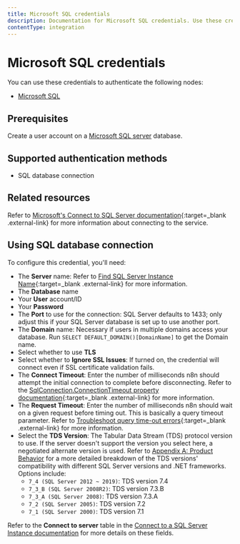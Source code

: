 ```yaml
---
title: Microsoft SQL credentials
description: Documentation for Microsoft SQL credentials. Use these credentials to authenticate Microsoft SQL in n8n, a workflow automation platform.
contentType: integration
---
```


# Microsoft SQL credentials

You can use these credentials to authenticate the following nodes:

- [Microsoft SQL](/integrations/builtin/app-nodes/n8n-nodes-base.microsoftsql/)

## Prerequisites

Create a user account on a [Microsoft SQL server](https://learn.microsoft.com/en-us/sql/sql-server/what-is-sql-server) database.

## Supported authentication methods

- SQL database connection

## Related resources

Refer to [Microsoft's Connect to SQL Server documentation](https://learn.microsoft.com/en-us/sql/sql-server/connect-to-database-engine?view=sql-server-ver16&tabs=sqldb#connect-to-sql-server){:target=_blank .external-link} for more information about connecting to the service.

## Using SQL database connection

To configure this credential, you'll need:

- The **Server** name: Refer to [Find SQL Server Instance Name](https://learn.microsoft.com/en-us/sql/ssms/tutorials/ssms-tricks){:target=_blank .external-link} for more information.
- The **Database** name
- Your **User** account/ID
- Your **Password**
- The **Port** to use for the connection: SQL Server defaults to 1433; only adjust this if your SQL Server database is set up to use another port.
- The **Domain** name: Necessary if users in multiple domains access your database. Run `SELECT DEFAULT_DOMAIN()[DomainName]` to get the Domain name.
- Select whether to use **TLS**
- Select whether to **Ignore SSL Issues**: If turned on, the credential will connect even if SSL certificate validation fails.
- The **Connect Timeout**: Enter the number of milliseconds n8n should attempt the initial connection to complete before disconnecting. Refer to the [SqlConnection.ConnectionTimeout property documentation](https://learn.microsoft.com/en-us/dotnet/api/system.data.sqlclient.sqlconnection.connectiontimeout){:target=_blank .external-link} for more information.
- The **Request Timeout**: Enter the number of milliseconds n8n should wait on a given request before timing out. This is basically a query timeout parameter. Refer to [Troubleshoot query time-out errors](https://learn.microsoft.com/en-us/troubleshoot/sql/database-engine/performance/troubleshoot-query-timeouts#explanation){:target=_blank .external-link} for more information.
- Select the **TDS Version**: The Tabular Data Stream (TDS) protocol version to use. If the server doesn't support the version you select here, a negotiated alternate version is used. Refer to [Appendix A: Product Behavior](https://learn.microsoft.com/en-us/openspecs/windows_protocols/ms-tds/135d0ebe-5c4c-4a94-99bf-1811eccb9f4a) for a more detailed breakdown of the TDS versions' compatibility with different SQL Server versions and .NET frameworks. Options include:
    - `7_4 (SQL Server 2012 ~ 2019)`: TDS version 7.4
    - `7_3_B (SQL Server 2008R2)`: TDS version 7.3.B
    - `7_3_A (SQL Server 2008)`: TDS version 7.3.A
    - `7_2 (SQL Server 2005)`: TDS version 7.2
    - `7_1 (SQL Server 2000)`: TDS version 7.1

Refer to the **Connect to server** table in the [Connect to a SQL Server Instance documentation](https://learn.microsoft.com/en-us/sql/ssms/quickstarts/ssms-connect-query-sql-server) for more details on these fields.

